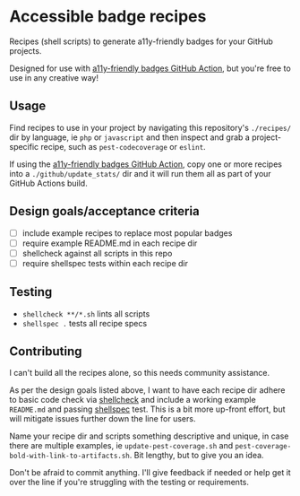 # Accessible badge recipes

Recipes (shell scripts) to generate a11y-friendly badges for your GitHub projects.

Designed for use with [a11y-friendly badges GitHub Action](https://github.com/marketplace/actions/a11y-friendly-badges-for-github), but you're free to use in any creative way!

## Usage

Find recipes to use in your project by navigating this repository's `./recipes/` dir by language, ie `php` or `javascript` and then inspect and grab a project-specific recipe, such as `pest-codecoverage` or `eslint`.

If using the [a11y-friendly badges GitHub Action](https://github.com/marketplace/actions/a11y-friendly-badges-for-github), copy one or more recipes into a `./github/update_stats/` dir and it will run them all as part of your GitHub Actions build.

## Design goals/acceptance criteria

 - [ ] include example recipes to replace most popular badges
 - [ ] require example README.md in each recipe dir
 - [ ] shellcheck against all scripts in this repo
 - [ ] require shellspec tests within each recipe dir

## Testing

 - `shellcheck **/*.sh` lints all scripts
 - `shellspec .` tests all recipe specs 

## Contributing

I can't build all the recipes alone, so this needs community assistance.

As per the design goals listed above, I want to have each recipe dir adhere to basic code check via [shellcheck](https://github.com/koalaman/shellcheck) and include a working example `README.md` and passing [shellspec](https://github.com/shellspec/shellspec) test. This is a bit more up-front effort, but will mitigate issues further down the line for users.

Name your recipe dir and scripts something descriptive and unique, in case there are multiple examples, ie `update-pest-coverage.sh` and `pest-coverage-bold-with-link-to-artifacts.sh`. Bit lengthy, but to give you an idea.

Don't be afraid to commit anything. I'll give feedback if needed or help get it over the line if you're struggling with the testing or requirements.

